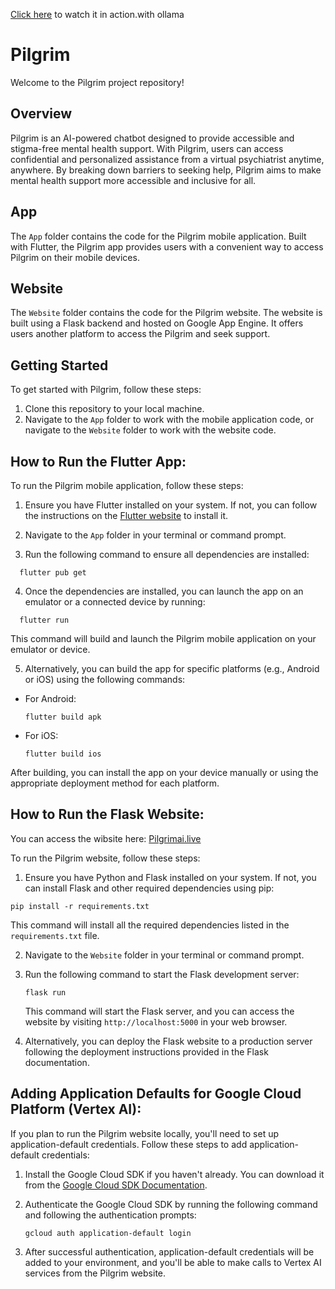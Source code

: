 [Click here](https://pilgrimai.vercel.app) to watch it in action.with ollama

# Pilgrim

Welcome to the Pilgrim project repository!

## Overview

Pilgrim is an AI-powered chatbot designed to provide accessible and stigma-free mental health support. With Pilgrim, users can access confidential and personalized assistance from a virtual psychiatrist anytime, anywhere. By breaking down barriers to seeking help, Pilgrim aims to make mental health support more accessible and inclusive for all.

## App

The `App` folder contains the code for the Pilgrim mobile application. Built with Flutter, the Pilgrim app provides users with a convenient way to access Pilgrim on their mobile devices.

## Website

The `Website` folder contains the code for the Pilgrim website. The website is built using a Flask backend and hosted on Google App Engine. It offers users another platform to access the Pilgrim and seek support.

## Getting Started

To get started with Pilgrim, follow these steps:

1. Clone this repository to your local machine.
2. Navigate to the `App` folder to work with the mobile application code, or navigate to the `Website` folder to work with the website code.

## How to Run the Flutter App:

To run the Pilgrim mobile application, follow these steps:

1. Ensure you have Flutter installed on your system. If not, you can follow the instructions on the [Flutter website](https://flutter.dev/docs/get-started/install) to install it.

2. Navigate to the `App` folder in your terminal or command prompt.

3. Run the following command to ensure all dependencies are installed:
  ```
    flutter pub get
  ```

4. Once the dependencies are installed, you can launch the app on an emulator or a connected device by running:
  ```
    flutter run
  ```


This command will build and launch the Pilgrim mobile application on your emulator or device.

5. Alternatively, you can build the app for specific platforms (e.g., Android or iOS) using the following commands:

- For Android:

  ```
  flutter build apk
  ```

- For iOS:

  ```
  flutter build ios
  ```

After building, you can install the app on your device manually or using the appropriate deployment method for each platform.

## How to Run the Flask Website:

You can access the wibsite here: [Pilgrimai.live](https://pilgrimai.live)

To run the Pilgrim website, follow these steps:

1. Ensure you have Python and Flask installed on your system. If not, you can install Flask and other required dependencies using pip:
  ```
  pip install -r requirements.txt
  ```
This command will install all the required dependencies listed in the `requirements.txt` file.

2. Navigate to the `Website` folder in your terminal or command prompt.

3. Run the following command to start the Flask development server:

   ```
   flask run
   ```

   This command will start the Flask server, and you can access the website by visiting `http://localhost:5000` in your web browser.

4. Alternatively, you can deploy the Flask website to a production server following the deployment instructions provided in the Flask documentation.

## Adding Application Defaults for Google Cloud Platform (Vertex AI):

If you plan to run the Pilgrim website locally, you'll need to set up application-default credentials. Follow these steps to add application-default credentials:

1. Install the Google Cloud SDK if you haven't already. You can download it from the [Google Cloud SDK Documentation](https://cloud.google.com/sdk/docs/install).

2. Authenticate the Google Cloud SDK by running the following command and following the authentication prompts:

   ```
   gcloud auth application-default login
   ```

3. After successful authentication, application-default credentials will be added to your environment, and you'll be able to make calls to Vertex AI services from the Pilgrim website.



